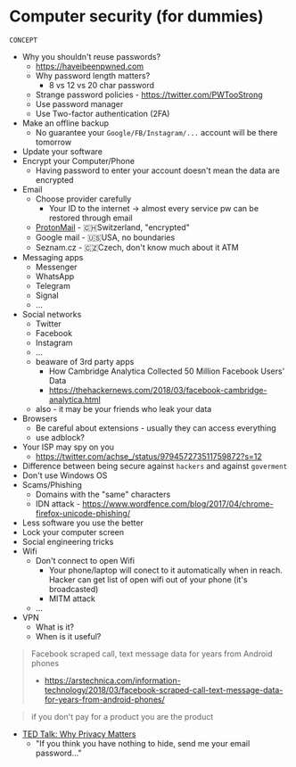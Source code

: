 # Computer security (for dummies)

`CONCEPT`

- Why you shouldn't reuse passwords? 
  - https://haveibeenpwned.com
  - Why password length matters?
    - 8 vs 12 vs 20 char password
  - Strange password policies - https://twitter.com/PWTooStrong
  - Use password manager
  - Use Two-factor authentication (2FA)
- Make an offline backup
  - No guarantee your `Google/FB/Instagram/...` account will be there tomorrow 
- Update your software
- Encrypt your Computer/Phone
  - Having password to enter your account doesn't mean the data are encrypted
- Email
  - Choose provider carefully
    - Your ID to the internet -> almost every service pw can be restored through email
  - [ProtonMail](https://protonmail.com) - 🇨🇭Switzerland, "encrypted"
  - Google mail - 🇺🇸USA, no boundaries
  - Seznam.cz - 🇨🇿Czech, don't know much about it ATM
- Messaging apps
  - Messenger
  - WhatsApp
  - Telegram
  - Signal
  - ...
- Social networks
  - Twitter
  - Facebook
  - Instagram
  - ...
  - beaware of 3rd party apps
    - How Cambridge Analytica Collected 50 Million Facebook Users' Data 
    - https://thehackernews.com/2018/03/facebook-cambridge-analytica.html
  - also - it may be your friends who leak your data
- Browsers
  - Be careful about extensions - usually they can access everything
  - use adblock?
- Your ISP may spy on you
  - https://twitter.com/achse_/status/979457273511759872?s=12
- Difference between being secure against `hackers` and against `goverment`
- Don't use Windows OS
- Scams/Phishing
  - Domains with the "same" characters
  - IDN attack - https://www.wordfence.com/blog/2017/04/chrome-firefox-unicode-phishing/
- Less software you use the better
- Lock your computer screen
- Social engineering tricks
- Wifi
  - Don't connect to open Wifi
    - Your phone/laptop will conect to it automatically when in reach. Hacker can get list of open wifi out of your phone (it's broadcasted)
    - MITM attack
  - ...
- VPN
  - What is it?
  - When is it useful?

> Facebook scraped call, text message data for years from Android phones
> - https://arstechnica.com/information-technology/2018/03/facebook-scraped-call-text-message-data-for-years-from-android-phones/

> if you don't pay for a product you are the product

- [TED Talk: Why Privacy Matters](https://www.ted.com/talks/glenn_greenwald_why_privacy_matters)
  - "If you think you have nothing to hide, send me your email password..."
